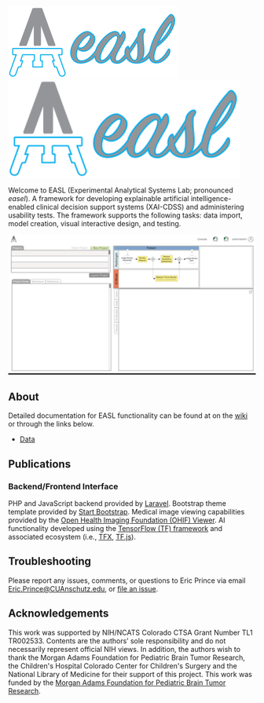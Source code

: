 ![logo](./easl-logo.svg)
<img src="./easl-logo.svg" alt='logo' height='200' style='margin:auto'/>


Welcome to EASL (Experimental Analytical Systems Lab; pronounced *easel*). A framework for developing explainable artificial intelligence-enabled clinical decision support systems (XAI-CDSS) and administering usability tests. The framework supports the following tasks: data import, model creation, visual interactive design, and testing.

![screenshot](./screenshot_10-22.png)

## About

Detailed documentation for EASL functionality can be found at on the [wiki](https://github.com/LeRicNet/easl/wiki) or through the links below.

 -  [Data](https://github.com/LeRicNet/easl/wiki/Data-I-O)

## Publications

### Backend/Frontend Interface
PHP and JavaScript backend provided by [Laravel](https://laravel.com/). Bootstrap theme template provided by [Start Bootstrap](https://startbootstrap.com/theme/sb-admin-2). Medical image viewing capabilities provided by the [Open Health Imaging Foundation (OHIF) Viewer](https://github.com/OHIF/Viewers). AI functionality developed using the [TensorFlow (TF) framework](https://www.tensorflow.org/) and associated ecosystem (i.e., [TFX](https://www.tensorflow.org/tfx), [TF.js](https://www.tensorflow.org/j)).

## Troubleshooting
Please report any issues, comments, or questions to Eric Prince via email Eric.Prince@CUAnschutz.edu, or [file an issue](https://github.com/LeRicNet/systemtwo/issues).

## Acknowledgements
This work was supported by NIH/NCATS Colorado CTSA Grant Number TL1 TR002533. Contents are the authors’ sole responsibility and do not necessarily represent official NIH views. In addition, the authors wish to thank the Morgan Adams Foundation for Pediatric Brain Tumor Research, the Children's Hospital Colorado Center for Children's Surgery and the National Library of Medicine for their support of this project.
This work was funded by the [Morgan Adams Foundation for Pediatric Brain Tumor Research](https://www.morganadamsfoundation.org/?gclid=Cj0KCQiA0p2QBhDvARIsAACSOOMVd2YC_hwbaZ_9JnfqNG5_gkrmuNT3id6ygwikIaISFkod13PyJsgaAi85EALw_wcB).


